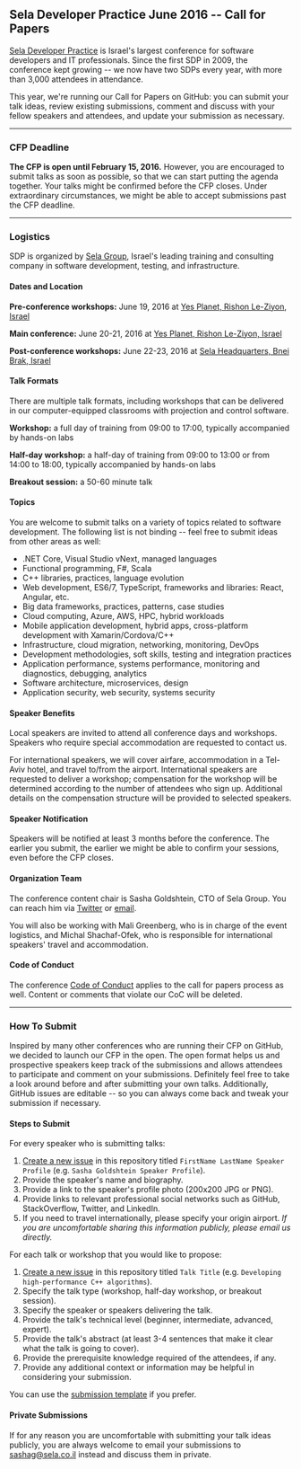 ## Sela Developer Practice June 2016 -- Call for Papers

[Sela Developer Practice](http://www.seladeveloperpractice.com) is Israel's largest conference for software developers and IT professionals. Since the first SDP in 2009, the conference kept growing -- we now have two SDPs every year, with more than 3,000 attendees in attendance.

This year, we're running our Call for Papers on GitHub: you can submit your talk ideas, review existing submissions, comment and discuss with your fellow speakers and attendees, and update your submission as necessary.

___

### CFP Deadline

**The CFP is open until February 15, 2016.** However, you are encouraged to submit talks as soon as possible, so that we can start putting the agenda together. Your talks might be confirmed before the CFP closes. Under extraordinary circumstances, we might be able to accept submissions past the CFP deadline.

___

### Logistics

SDP is organized by [Sela Group](http://www.selagroup.com), Israel's leading training and consulting company in software development, testing, and infrastructure.

#### Dates and Location

**Pre-conference workshops:** June 19, 2016 at [Yes Planet, Rishon Le-Ziyon, Israel](https://goo.gl/maps/3XxkgadKmgJ2)

**Main conference:** June 20-21, 2016 at [Yes Planet, Rishon Le-Ziyon, Israel](https://goo.gl/maps/3XxkgadKmgJ2)

**Post-conference workshops:** June 22-23, 2016 at [Sela Headquarters, Bnei Brak, Israel](https://goo.gl/maps/S3YBpHJVVe32)

#### Talk Formats

There are multiple talk formats, including workshops that can be delivered in our computer-equipped classrooms with projection and control software.

**Workshop:** a full day of training from 09:00 to 17:00, typically accompanied by hands-on labs

**Half-day workshop:** a half-day of training from 09:00 to 13:00 or from 14:00 to 18:00, typically accompanied by hands-on labs

**Breakout session:** a 50-60 minute talk

#### Topics

You are welcome to submit talks on a variety of topics related to software development. The following list is not binding -- feel free to submit ideas from other areas as well:

* .NET Core, Visual Studio vNext, managed languages
* Functional programming, F#, Scala
* C++ libraries, practices, language evolution
* Web development, ES6/7, TypeScript, frameworks and libraries: React, Angular, etc.
* Big data frameworks, practices, patterns, case studies
* Cloud computing, Azure, AWS, HPC, hybrid workloads
* Mobile application development, hybrid apps, cross-platform development with Xamarin/Cordova/C++
* Infrastructure, cloud migration, networking, monitoring, DevOps
* Development methodologies, soft skills, testing and integration practices
* Application performance, systems performance, monitoring and diagnostics, debugging, analytics
* Software architecture, microservices, design
* Application security, web security, systems security

#### Speaker Benefits

Local speakers are invited to attend all conference days and workshops. Speakers who require special accommodation are requested to contact us.

For international speakers, we will cover airfare, accommodation in a Tel-Aviv hotel, and travel to/from the airport. International speakers are requested to deliver a workshop; compensation for the workshop will be determined according to the number of attendees who sign up. Additional details on the compensation structure will be provided to selected speakers.

#### Speaker Notification

Speakers will be notified at least 3 months before the conference. The earlier you submit, the earlier we might be able to confirm your sessions, even before the CFP closes.

#### Organization Team

The conference content chair is Sasha Goldshtein, CTO of Sela Group. You can reach him via [Twitter](https://twitter.com/goldshtn) or [email](mailto:sashag@sela.co.il).

You will also be working with Mali Greenberg, who is in charge of the event logistics, and Michal Shachaf-Ofek, who is responsible for international speakers' travel and accommodation.

#### Code of Conduct

The conference [Code of Conduct](coc.md) applies to the call for papers process as well. Content or comments that violate our CoC will be deleted.

___

### How To Submit

Inspired by many other conferences who are running their CFP on GitHub, we decided to launch our CFP in the open. The open format helps us and prospective speakers keep track of the submissions and allows attendees to participate and comment on your submissions. Definitely feel free to take a look around before and after submitting your own talks. Additionally, GitHub issues are editable -- so you can always come back and tweak your submission if necessary.

#### Steps to Submit

For every speaker who is submitting talks:

1. [Create a new issue](https://github.com/selagroup/sdp-june2016-cfp/issues/new) in this repository titled `FirstName LastName Speaker Profile` (e.g. `Sasha Goldshtein Speaker Profile`).
1. Provide the speaker's name and biography.
1. Provide a link to the speaker's profile photo (200x200 JPG or PNG).
1. Provide links to relevant professional social networks such as GitHub, StackOverflow, Twitter, and LinkedIn.
1. If you need to travel internationally, please specify your origin airport. *If you are uncomfortable sharing this information publicly, please email us directly.*

For each talk or workshop that you would like to propose:

1. [Create a new issue](https://github.com/selagroup/sdp-june2016-cfp/issues/new) in this repository titled `Talk Title` (e.g. `Developing high-performance C++ algorithms`).
1. Specify the talk type (workshop, half-day workshop, or breakout session).
1. Specify the speaker or speakers delivering the talk.
1. Provide the talk's technical level (beginner, intermediate, advanced, expert).
1. Provide the talk's abstract (at least 3-4 sentences that make it clear what the talk is going to cover).
1. Provide the prerequisite knowledge required of the attendees, if any.
1. Provide any additional context or information may be helpful in considering your submission.

You can use the [submission template](submission-template.md) if you prefer.

#### Private Submissions

If for any reason you are uncomfortable with submitting your talk ideas publicly, you are always welcome to email your submissions to [sashag@sela.co.il](mailto:sashag@sela.co.il) instead and discuss them in private.
